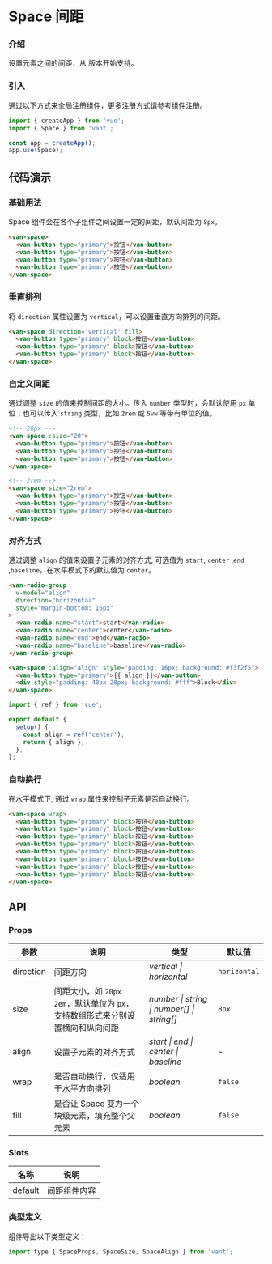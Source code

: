 # Space 间距

### 介绍

设置元素之间的间距，从 版本开始支持。

### 引入

通过以下方式来全局注册组件，更多注册方式请参考[组件注册](#/zh-CN/advanced-usage#zu-jian-zhu-ce)。

```js
import { createApp } from 'vue';
import { Space } from 'vant';

const app = createApp();
app.use(Space);
```

## 代码演示

### 基础用法

Space 组件会在各个子组件之间设置一定的间距，默认间距为 `8px`。

```html
<van-space>
  <van-button type="primary">按钮</van-button>
  <van-button type="primary">按钮</van-button>
  <van-button type="primary">按钮</van-button>
  <van-button type="primary">按钮</van-button>
</van-space>
```

### 垂直排列

将 `direction` 属性设置为 `vertical`，可以设置垂直方向排列的间距。

```html
<van-space direction="vertical" fill>
  <van-button type="primary" block>按钮</van-button>
  <van-button type="primary" block>按钮</van-button>
  <van-button type="primary" block>按钮</van-button>
</van-space>
```

### 自定义间距

通过调整 `size` 的值来控制间距的大小。传入 `number` 类型时，会默认使用 `px` 单位；也可以传入 `string` 类型，比如 `2rem` 或 `5vw` 等带有单位的值。

```html
<!-- 20px -->
<van-space :size="20">
  <van-button type="primary">按钮</van-button>
  <van-button type="primary">按钮</van-button>
  <van-button type="primary">按钮</van-button>
</van-space>

<!-- 2rem -->
<van-space size="2rem">
  <van-button type="primary">按钮</van-button>
  <van-button type="primary">按钮</van-button>
  <van-button type="primary">按钮</van-button>
</van-space>
```

### 对齐方式

通过调整 `align` 的值来设置子元素的对齐方式, 可选值为 `start`, `center` ,`end` ,`baseline`，在水平模式下的默认值为 `center`。

```html
<van-radio-group
  v-model="align"
  direction="horizontal"
  style="margin-bottom: 16px"
>
  <van-radio name="start">start</van-radio>
  <van-radio name="center">center</van-radio>
  <van-radio name="end">end</van-radio>
  <van-radio name="baseline">baseline</van-radio>
</van-radio-group>

<van-space :align="align" style="padding: 16px; background: #f3f2f5">
  <van-button type="primary">{{ align }}</van-button>
  <div style="padding: 40px 20px; background: #fff">Block</div>
</van-space>
```

```js
import { ref } from 'vue';

export default {
  setup() {
    const align = ref('center');
    return { align };
  },
};
```

### 自动换行

在水平模式下, 通过 `wrap` 属性来控制子元素是否自动换行。

```html
<van-space wrap>
  <van-button type="primary" block>按钮</van-button>
  <van-button type="primary" block>按钮</van-button>
  <van-button type="primary" block>按钮</van-button>
  <van-button type="primary" block>按钮</van-button>
  <van-button type="primary" block>按钮</van-button>
  <van-button type="primary" block>按钮</van-button>
  <van-button type="primary" block>按钮</van-button>
  <van-button type="primary" block>按钮</van-button>
</van-space>
```

## API

### Props

| 参数 | 说明 | 类型 | 默认值 |
| --- | --- | --- | --- |
| direction | 间距方向 | _vertical \| horizontal_ | `horizontal` |
| size | 间距大小，如 `20px` `2em`，默认单位为 `px`，支持数组形式来分别设置横向和纵向间距 | _number \| string \| number[] \| string[]_ | `8px` |
| align | 设置子元素的对齐方式 | _start \| end \| center \| baseline_ | - |
| wrap | 是否自动换行，仅适用于水平方向排列 | _boolean_ | `false` |
| fill | 是否让 Space 变为一个块级元素，填充整个父元素 | _boolean_ | `false` |

### Slots

| 名称    | 说明         |
| ------- | ------------ |
| default | 间距组件内容 |

### 类型定义

组件导出以下类型定义：

```js
import type { SpaceProps, SpaceSize, SpaceAlign } from 'vant';
```
